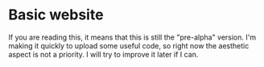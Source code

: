 # Basic website

If you are reading this, it means that this is still the "pre-alpha" version. I'm making it quickly to upload some useful code, so right now the aesthetic aspect is not a priority.
I will try to improve it later if I can.
